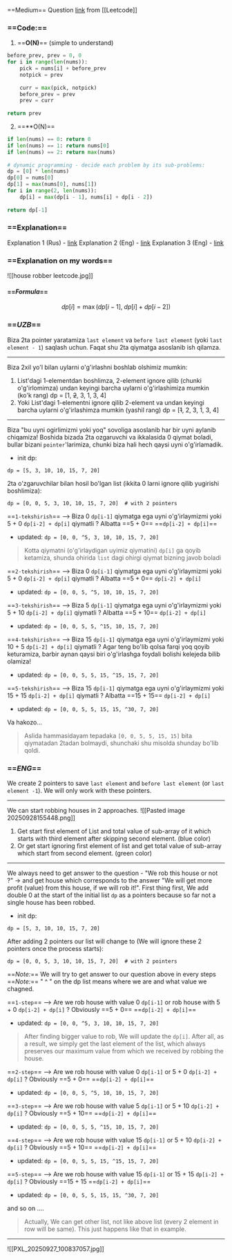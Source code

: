 ==Medium== Question [link](https://leetcode.com/problems/house-robber/) from [[Leetcode]]

### ==**Code:**==

1) ==**O(N)**== (simple to understand)
```python
before_prev, prev = 0, 0  
for i in range(len(nums)):  
    pick = nums[i] + before_prev  
    notpick = prev  
  
    curr = max(pick, notpick)  
    before_prev = prev  
    prev = curr  
  
return prev
```

2)  ==**O(N)==
```python
if len(nums) == 0: return 0  
if len(nums) == 1: return nums[0]  
if len(nums) == 2: return max(nums)  
  
# dynamic programming - decide each problem by its sub-problems:  
dp = [0] * len(nums)  
dp[0] = nums[0]  
dp[1] = max(nums[0], nums[1])  
for i in range(2, len(nums)):  
    dp[i] = max(dp[i - 1], nums[i] + dp[i - 2])  
  
return dp[-1]
```

### ==**Explanation**==

Explanation 1 (Rus) - [link](https://www.youtube.com/watch?v=br-LlFfhHbQ)
Explanation 2 (Eng) - [link](https://www.youtube.com/watch?v=kIII1uT6F8Y)
Explanation 3 (Eng) - [link](https://www.youtube.com/watch?v=73r3KWiEvyk)

### ==Explanation on my words==

![[house robber leetcode.jpg]]

#### ==*Formula*==
$$
dp[i] = \max(dp[i - 1], \; dp[i] + dp[i - 2])
$$

### ==*UZB*==
Biza 2ta pointer yaratamiza `last element` va `before last element` (yoki `last element - 1`) saqlash uchun. Faqat shu 2ta qiymatga asoslanib ish qilamza. 

---
Biza 2xil yo'l bilan uylarni o'g'irlashni boshlab olshimiz mumkin:

1) List'dagi 1-elementdan boshlimza, 2-element ignore qilib (chunki o'g'irlomimza) undan keyingi barcha uylarni o'g'irlashimiza mumkin (ko'k rang)
	dp = [1, ~~2~~, 3, 1, 3, 4]
2) Yoki List'dagi 1-elementni ignore qilib 2-element va undan keyingi barcha uylarni  o'g'irlashimza mumkin (yashil rang)
	dp = [~~1~~, 2, 3, 1, 3, 4]


---
Biza "bu uyni ogirlimizmi yoki yoq" sovoliga asoslanib har bir uyni aylanib chiqamiza!
Boshida bizada 2ta ozgaruvchi va ikkalasida 0 qiymat boladi, bullar bizani `pointer`'larimiza, chunki biza hali hech qaysi uyni o'g'irlamadik.
- init dp: 
```
dp = [5, 3, 10, 10, 15, 7, 20]
```

2ta o'zgaruvchilar bilan hosil bo'lgan list (ikkita 0 larni ignore qilib yugirishi boshlimiza):
```
dp = [0, 0, 5, 3, 10, 10, 15, 7, 20]  # with 2 pointers
```

==`1-tekshirish`== --> Biza  0 `dp[i-1]` qiymatga ega uyni o'g'irlaymizmi yoki 5 + 0 `dp[i-2] + dp[i]` qiymatli ? 
	Albatta ==5 + 0== ==`dp[i-2] + dp[i]`==
- updated: `dp = [0, 0, ^5, 3, 10, 10, 15, 7, 20]`

> Kotta qiymatni (o'g'irlaydigan uyimiz qiymatini) `dp[i]` ga qoyib ketamiza, shunda ohirida `list` dagi ohirgi qiymat bizning javob boladi

==`2-tekshirish`== --> Biza  0 `dp[i-1]` qiymatga ega uyni o'g'irlaymizmi yoki 5 + 0 `dp[i-2] + dp[i]` qiymatli ?
	Albatta ==5 + 0== `dp[i-2] + dp[i]`
- updated: `dp = [0, 0, 5, ^5, 10, 10, 15, 7, 20]`

==`3-tekshirish`== --> Biza  5 `dp[i-1]` qiymatga ega uyni o'g'irlaymizmi yoki 5 + 10 `dp[i-2] + dp[i]` qiymatli ? 
	Albatta ==5 + 10== `dp[i-2] + dp[i]`
* updated: `dp = [0, 0, 5, 5, ^15, 10, 15, 7, 20]`

==`4-tekshirish`== --> Biza  15 `dp[i-1]` qiymatga ega uyni o'g'irlaymizmi yoki 10 + 5 `dp[i-2] + dp[i]` qiymatli ? 
	Agar teng bo'lib qolsa farqi yoq qoyib keturamiza, barbir aynan qaysi biri o'g'irlashga foydali bolishi kelejeda bilib olamiza!
* updated: `dp = [0, 0, 5, 5, 15, ^15, 15, 7, 20]`

==`5-tekshirish`== --> Biza  15 `dp[i-1]` qiymatga ega uyni o'g'irlaymizmi yoki 15 + 15 `dp[i-2] + dp[i]` qiymatli ? 
	Albatta ==15 + 15== `dp[i-2] + dp[i]`
* updated: `dp = [0, 0, 5, 5, 15, 15, ^30, 7, 20]`

Va hakozo...

> Aslida hammasidayam tepadaka `[0, 0, 5, 5, 15, 15]` bita qiymatadan 2tadan bolmaydi, shunchaki shu misolda shunday bo'lib qoldi.

### ==*ENG*==
We create 2 pointers to save `last element` and `before last element` (or `last element -1`). We will only work with these pointers.

---
We can start robbing houses in 2 approaches.
![[Pasted image 20250928155448.png]]
1) Get start first element of List and total value of sub-array of it which starts with third element after skipping second element. (blue color)
2) Or get start ignoring first element of list and get total value of sub-array which start from second element. (green color) 

---
We always need to get answer to the question - "We rob this house or not ?" -> and get house which corresponds to the answer "We will get more profit (value) from this house, if we will rob it!".
First thing first, We add double 0 at the start of the initial list `dp` as a pointers because so far not a single house has been robbed.
- init dp: 
```
dp = [5, 3, 10, 10, 15, 7, 20]
```

After adding 2 pointers our list will change to (We will ignore these 2 pointers once the process starts):
```
dp = [0, 0, 5, 3, 10, 10, 15, 7, 20]  # with 2 pointers
```

==_Note:_== We will try to get answer to our question above in every steps
==_Note:_== " ^ " on the dp list means where we are and what value we chagned.

==`1-step`== --> Are we rob house with value 0 `dp[i-1]` or rob house with 5 + 0 `dp[i-2] + dp[i]` ?
	Obviously ==5 + 0== ==`dp[i-2] + dp[i]`==
- updated: `dp = [0, 0, ^5, 3, 10, 10, 15, 7, 20]`

> After finding bigger value to rob, We will update the `dp[i]`. After all, as a result, we simply get the last element of the list, which always preserves our maximum value from which we received by robbing the house.

==`2-step`== --> Are we rob house with value 0 `dp[i-1]` or  5 + 0 `dp[i-2] + dp[i]` ?
	Obviously ==5 + 0== ==`dp[i-2] + dp[i]`==
- updated: `dp = [0, 0, 5, ^5, 10, 10, 15, 7, 20]`

==`3-step`== --> Are we rob house with value 5 `dp[i-1]` or  5 + 10 `dp[i-2] + dp[i]` ?
	Obviously ==5 + 10== ==`dp[i-2] + dp[i]`==
- updated: `dp = [0, 0, 5, 5, ^15, 10, 15, 7, 20]`

==`4-step`== --> Are we rob house with value 15 `dp[i-1]` or  5 + 10 `dp[i-2] + dp[i]` ?
	Obviously ==5 + 10== ==`dp[i-2] + dp[i]`==
- updated: `dp = [0, 0, 5, 5, 15, ^15, 15, 7, 20]`

==`5-step`== --> Are we rob house with value 15 `dp[i-1]` or  15 + 15 `dp[i-2] + dp[i]` ?
	Obviously ==15 + 15 ==`dp[i-2] + dp[i]`==
- updated: `dp = [0, 0, 5, 5, 15, 15, ^30, 7, 20]`

and so on ....

> Actually, We can get other list, not like above list (every 2 element in row will be same). This just happens like that in example.


---
![[PXL_20250927_100837057.jpg]]
